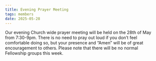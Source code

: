 ```yaml
---
title: Evening Prayer Meeting
tags: members
date: 2025-05-28
---
```

Our evening Church wide prayer meeting will be held on the 28th of May from 7:30-9pm. 
There is no need to pray out loud if you don’t feel comfortable doing so, but your presence and “Amen” will be of great encouragement to others. Please note that there will be no normal Fellowship groups this week.
